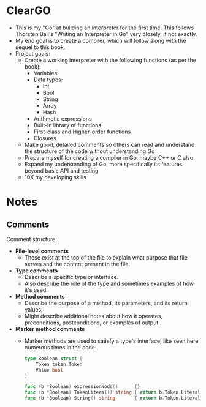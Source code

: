 # ClearGO
- This is my "Go" at building an interpreter for the first time. This follows Thorsten Ball's "Writing an Interpreter in Go" very closely, if not exactly.
- My end goal is to create a compiler, which will follow along with the sequel to this book.
- Project goals:
    - Create a working interpreter with the following functions (as per the book):
        - Variables
        - Data types:
            - Int
            - Bool
            - String
            - Array
            - Hash
        - Arithmetic expressions
        - Built-in library of functions
        - First-class and Higher-order functions
        - Closures
    - Make good, detailed comments so others can read and understand the structure of the code without understanding Go
    - Prepare myself for creating a compiler in Go, maybe C++ or C also
    - Expand my understanding of Go, more specifically its features beyond basic API and testing
    - 10X my developing skills

# Notes

## Comments
Comment structure:
- **File-level comments**
  - These exist at the top of the file to explain what purpose that file serves and the content present in the file.
- **Type comments**
  - Describe a specific type or interface.
  - Also describe the role of the type and sometimes examples of how it's used.
- **Method comments**
  - Describe the purpose of a method, its parameters, and its return values.
  - Might describe additional notes about how it operates, preconditions, postconditions, or examples of output.
- **Marker method comments**
  - Marker methods are used to satisfy a type's interface, like seen here numerous times in the code:

    ```go
    type Boolean struct {
        Token token.Token
        Value bool
    }

    func (b *Boolean) expressionNode()      {}
    func (b *Boolean) TokenLiteral() string { return b.Token.Literal }
    func (b *Boolean) String() string       { return b.Token.Literal }
    ```
